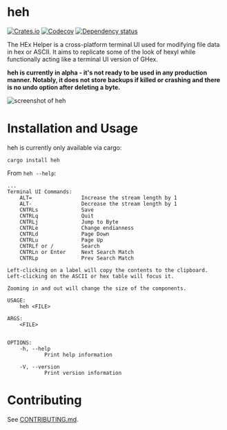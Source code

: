 # heh

[![Crates.io](https://img.shields.io/crates/v/heh.svg)](https://crates.io/crates/heh)
[![Codecov](https://codecov.io/github/ndd7xv/heh/coverage.svg?branch=master)](https://codecov.io/gh/ndd7xv/heh)
[![Dependency status](https://deps.rs/repo/github/ndd7xv/heh/status.svg)](https://deps.rs/repo/github/ndd7xv/heh)
<!--- [![Documentation](https://docs.rs/heh/badge.svg)](https://docs.rs/heh/) If https://github.com/rust-lang/docs.rs/issues/238#issuecomment-631333050 is ever closed?-->

The HEx Helper is a cross-platform terminal UI used for modifying file data in hex or ASCII. It aims to replicate some of the look of hexyl while functionally acting like a terminal UI version of GHex.

__heh is currently in alpha - it's not ready to be used in any production manner. Notably, it does not store backups if killed or crashing and there is no undo option after deleting a byte.__

![screenshot of heh](demo.png)

# Installation and Usage

heh is currently only available via cargo:

```
cargo install heh
```

From `heh --help`:
```
...
Terminal UI Commands:
    ALT=                Increase the stream length by 1
    ALT-                Decrease the stream length by 1
    CNTRLs              Save
    CNTRLq              Quit
    CNTRLj              Jump to Byte
    CNTRLe              Change endianness
    CNTRLd              Page Down
    CNTRLu              Page Up
    CNTRLf or /         Search
    CNTRLn or Enter     Next Search Match
    CNTRLp              Prev Search Match

Left-clicking on a label will copy the contents to the clipboard.
Left-clicking on the ASCII or hex table will focus it.

Zooming in and out will change the size of the components.

USAGE:
    heh <FILE>

ARGS:
    <FILE>
            

OPTIONS:
    -h, --help
            Print help information

    -V, --version
            Print version information

```
# Contributing

See [CONTRIBUTING.md](CONTRIBUTING.md).
